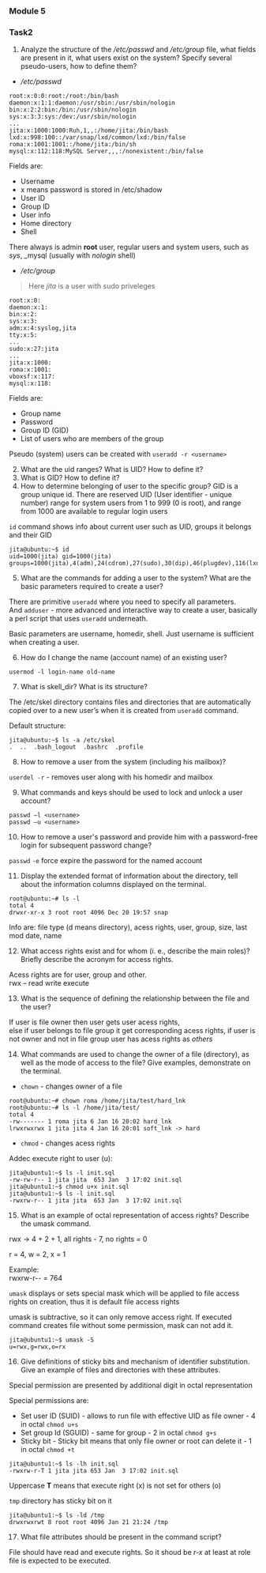 ### Module 5

### Task2 

1. Analyze the structure of the _/etc/passwd_ and _/etc/group_ file, what fields are present in it, what users exist on the system?
Specify several pseudo-users, how to define them?

* _/etc/passwd_

```
root:x:0:0:root:/root:/bin/bash
daemon:x:1:1:daemon:/usr/sbin:/usr/sbin/nologin
bin:x:2:2:bin:/bin:/usr/sbin/nologin
sys:x:3:3:sys:/dev:/usr/sbin/nologin
...
jita:x:1000:1000:Ruh,1,,:/home/jita:/bin/bash
lxd:x:998:100::/var/snap/lxd/common/lxd:/bin/false
roma:x:1001:1001::/home/jita:/bin/sh
mysql:x:112:118:MySQL Server,,,:/nonexistent:/bin/false
```

Fields are:
  * Username
  * x means password is stored in /etc/shadow
  * User ID
  * Group ID
  * User info
  * Home directory
  * Shell

There always is admin **root** user, regular users and system users, such as _sys_, _mysql (usually with _nologin_ shell) 

* _/etc/group_

> Here _jita_ is a user with sudo priveleges

```
root:x:0:
daemon:x:1:
bin:x:2:
sys:x:3:
adm:x:4:syslog,jita
tty:x:5:
...
sudo:x:27:jita
...
jita:x:1000:
roma:x:1001:
vboxsf:x:117:
mysql:x:118:
```

Fields are:
  * Group name
  * Password
  * Group ID (GID)
  * List of users who are members of the group

Pseudo (system) users can be created with `useradd -r <username>`

2. What are the uid ranges? What is UID? How to define it?
3. What is GID? How to define it?
4. How to determine belonging of user to the specific group? 
GID is a group unique id.
There are reserved UID (User identifier - unique number) range for system users from 1 to 999 (0 is root), and range from 1000 are available to regular login users

`id` command shows info about current user such as UID, groups it belongs and their GID 

```
jita@ubuntu:~$ id
uid=1000(jita) gid=1000(jita) groups=1000(jita),4(adm),24(cdrom),27(sudo),30(dip),46(plugdev),116(lxd)
```

5. What are the commands for adding a user to the system? What are the basic parameters required to create a user?

There are primitive `useradd` where you need to specify all parameters.  
And `adduser` - more advanced and interactive way to create a user, basically a perl script that uses `useradd` underneath.

Basic parameters are username, homedir, shell. Just username is sufficient when creating a user.

6. How do I change the name (account name) of an existing user?

`usermod -l login-name old-name`

7. What is skell_dir? What is its structure?

The /etc/skel directory contains files and directories that are automatically copied over to a new user’s when it is created from `useradd` command.

Default structure: 

```
jita@ubuntu:~$ ls -a /etc/skel
.  ..  .bash_logout  .bashrc  .profile
```

8. How to remove a user from the system (including his mailbox)?

`userdel -r` - removes user along with his homedir and mailbox

9. What commands and keys should be used to lock and unlock a user account?

`passwd –l <username>`  
`passwd –u <username>`

10. How to remove a user's password and provide him with a password-free login for subsequent password change?

`passwd` `-e` force expire the password for the named account

11. Display the extended format of information about the directory, tell about the information columns displayed on the terminal.

```
root@ubuntu:~# ls -l
total 4
drwxr-xr-x 3 root root 4096 Dec 20 19:57 snap
```

Info are: file type (d means directory), acess rights, user, group, size, last mod date, name

12. What access rights exist and for whom (i. e., describe the main roles)? Briefly describe the acronym for access rights.

Acess rights are for user, group and other.  
rwx – read write execute

13. What is the sequence of defining the relationship between the file and the user?

If user is file owner then user gets user acess rights,  
else if user belongs to file group it get corresponding acess rights,
if user is not owner and not in file group user has acess rights as _others_ 

14. What commands are used to change the owner of a file (directory), as well as the mode of access to the file? Give examples, demonstrate on the terminal.

  * `chown`  - changes owner of a file
  
  ```
  root@ubuntu:~# chown roma /home/jita/test/hard_lnk
  root@ubuntu:~# ls -l /home/jita/test/
  total 4
  -rw------- 1 roma jita 6 Jan 16 20:02 hard_lnk
  lrwxrwxrwx 1 jita jita 4 Jan 16 20:01 soft_lnk -> hard
  ```
  
  * `chmod` - changes acess rights

Addec execute right to user (u):

```  
jita@ubuntu1:~$ ls -l init.sql
-rw-rw-r-- 1 jita jita  653 Jan  3 17:02 init.sql
jita@ubuntu1:~$ chmod u+x init.sql
jita@ubuntu1:~$ ls -l init.sql
-rwxrw-r-- 1 jita jita  653 Jan  3 17:02 init.sql
```
  
15. What is an example of octal representation of access rights? Describe the umask command.

rwx -> 4 + 2 + 1, all rights - 7, no rights = 0

r = 4, w = 2, x = 1

Example:  
rwxrw-r-- = 764

`umask` displays or sets special mask which will be applied to file access rights on creation, thus it is default file access rights

umask is subtractive, so it can only remove access right. If executed command creates file without some permission, mask can not add it.

```
jita@ubuntu1:~$ umask -S
u=rwx,g=rwx,o=rx
```

16. Give definitions of sticky bits and mechanism of identifier substitution. Give an example of files and directories with these attributes.

Special permission are presented by additional digit in octal representation  

Special permissions are:

  * Set user ID  (SUID) - allows to run file with effective UID as file owner - 4 in octal
`chmod u+s`
  * Set group Id (SGUID) - same for group - 2 in octal
`chmod g+s`
  * Sticky bit - Sticky bit means that only file owner or root can delete it - 1 in octal
`chmod +t`


```
jita@ubuntu1:~$ ls -lh init.sql
-rwxrw-r-T 1 jita jita 653 Jan  3 17:02 init.sql
```
Uppercase **T** means that execute right (x) is not set for others (o)

`tmp` directory has sticky bit on it  
```
jita@ubuntu1:~$ ls -ld /tmp
drwxrwxrwt 8 root root 4096 Jan 21 21:24 /tmp
```


17. What file attributes should be present in the command script?

File should have read and execute rights. So it shoud be _r-x_ at least at role file is expected to be executed.